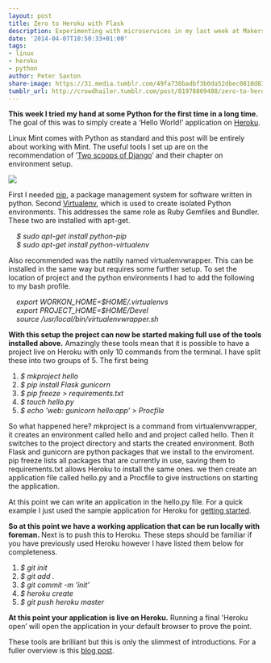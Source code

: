 ```yaml
---
layout: post
title: Zero to Heroku with Flask
description: Experimenting with microservices in my last week at Makers Academy
date: '2014-04-07T10:50:33+01:00'
tags:
- linux
- heroku
- python
author: Peter Saxton
share-image: https://31.media.tumblr.com/49fa738badbf3b0da52dbec0810d836e/tumblr_inline_n3nnbnAtWa1s4ay8u.png
tumblr_url: http://crowdhailer.tumblr.com/post/81978869488/zero-to-heroku-with-flask
---
```

<p><strong>This week I tried my hand at some Python for the first time in a long time.</strong> The goal of this was to simply create a &lsquo;Hello World!&rsquo; application on <a href="https://www.heroku.com/" title="Heroku" target="_blank">Heroku</a>.</p>
<p>Linux Mint comes with Python as standard and this post will be entirely about working with Mint. The useful tools I set up are on the recommendation of &rsquo;<a href="http://twoscoopspress.org/products/two-scoops-of-django-1-5" title="Two Scoops Press" target="_blank">Two scoops of Django</a>&rsquo; and their chapter on environment setup.</p>
<p><img src="https://31.media.tumblr.com/49fa738badbf3b0da52dbec0810d836e/tumblr_inline_n3nnbnAtWa1s4ay8u.png"/></p>

<p><!-- more --></p>
<p>First I needed <a href="https://pypi.python.org/pypi/pip" title="Python Package Index" target="_blank">pip</a>, a package management system for software written in python. Second <a href="http://www.virtualenv.org/en/latest/" title="virtualenv" target="_blank">Virtualenv</a>, which is used to create isolated Python environments. This addresses the same role as Ruby Gemfiles and Bundler. These two are installed with apt-get.</p>
<p><em>    $ sudo apt-get install python-pip<br/>    $ sudo apt-get install python-virtualenv</em></p>
<p>Also recommended was the nattily named virtualenvwrapper. This can be installed in the same way but requires some further setup. To set the location of project and the python environments I had to add the following to my bash profile. </p>
<p><em>    export WORKON_HOME=$HOME/.virtualenvs</em><br/><em>    export PROJECT_HOME=$HOME/Devel</em><br/><em>    source /usr/local/bin/virtualenvwrapper.sh</em></p>
<p><strong>With this setup the project can now be started making full use of the tools installed above.</strong> Amazingly these tools mean that it is possible to have a project live on Heroku with only 10 commands from the terminal. I have split these into two groups of 5. The first being</p>
<ol><li><em>$ mkproject hello</em></li>
<li><em>$ pip install Flask gunicorn</em></li>
<li><em>$ pip freeze &gt; requirements.txt</em></li>
<li><em>$ touch hello.py </em></li>
<li><em>$ echo 'web: gunicorn hello:app&rsquo; &gt; Procfile</em></li>
</ol><p>So what happened here? mkproject is a command from virtualenvwrapper, it creates an environment called hello and and project called hello. Then it switches to the project directory and starts the created environment. Both Flask and gunicorn are python packages that we install to the enviroment. pip freeze lists all packages that are currently in use, saving them to requirements.txt allows Heroku to install the same ones. we then create an application file called hello.py and a Procfile to give instructions on starting the application.</p>
<p>At this point we can write an application in the hello.py file. For a quick example I just used the sample application for Heroku for <a href="https://devcenter.heroku.com/articles/getting-started-with-python#hello-py" title="Getting started with python and Heroku" target="_blank">getting started</a>.</p>
<p><strong>So at this point we have a working application that can be run locally with foreman. </strong>Next is to push this to Heroku. These steps should be familiar if you have previously used Heroku however I have listed them below for completeness. </p>
<ol><li><em>$ git init</em></li>
<li><em>$ git add .</em></li>
<li><em>$ git commit -m 'init&rsquo;</em></li>
<li><em>$ heroku create</em></li>
<li><em>$ git push heroku master</em></li>
</ol><p><strong>At this point your application is live on Heroku.</strong> Running a final 'Heroku open&rsquo; will open the application in your default browser to prove the point. </p>
<p>These tools are brilliant but this is only the slimmest of introductions. For a fuller overview is this <a href="http://www.clemesha.org/blog/modern-python-hacker-tools-virtualenv-fabric-pip/" title="Python Hacker tools" target="_blank">blog post</a>.</p>
